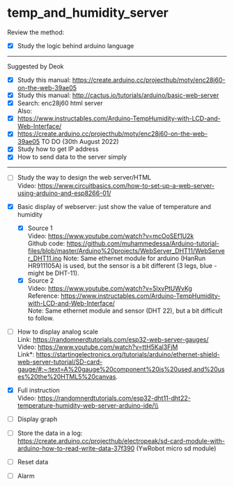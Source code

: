 # temp_and_humidity_server

Review the method: <br />
- [x] Study the logic behind arduino language <br />
---------------------------------------------------------------------------------------------- 
Suggested by Deok 
- [x] Study this manual: https://create.arduino.cc/projecthub/moty/enc28j60-on-the-web-39ae05
- [x] Study this manual: http://cactus.io/tutorials/arduino/basic-web-server <br />
- [x] Search: enc28j60 html server <br />
Also:
- [x] https://www.instructables.com/Arduino-TempHumidity-with-LCD-and-Web-Interface/
- [x] https://create.arduino.cc/projecthub/moty/enc28j60-on-the-web-39ae05
TO DO (30th August 2022)
- [x] Study how to get IP address
- [x] How to send data to the server simply
----------------------------------------------------------------------------------------------
- [ ] Study the way to design the web server/HTML<br />
      Video: https://www.circuitbasics.com/how-to-set-up-a-web-server-using-arduino-and-esp8266-01/ 
- [x] Basic display of webserver: just show the value of temperature and humidity 
  - [x] Source 1 <br />
        Video: https://www.youtube.com/watch?v=mcOoSEf1U2k <br />
        Github code: https://github.com/muhammedessa/Arduino-tutorial-files/blob/master/Arduino%20projects/WebServer_DHT11/WebServer_DHT11.ino 
        Note: Same ethernet module for arduino (HanRun HR911105A) is used, but the sensor is a bit different (3 legs, blue - might be DHT-11).
  - [x] Source 2 <br />
        Video: https://www.youtube.com/watch?v=5lxvPtUWvKg <br />
        Reference: https://www.instructables.com/Arduino-TempHumidity-with-LCD-and-Web-Interface/ <br />
        Note: Same ethernet module and sensor (DHT 22), but a bit difficult to follow.
- [ ] How to display analog scale <br />
      Link: https://randomnerdtutorials.com/esp32-web-server-gauges/ <br />
      Video: https://www.youtube.com/watch?v=ttH5Kal3FjM <br />
      Link*: https://startingelectronics.org/tutorials/arduino/ethernet-shield-web-server-tutorial/SD-card-gauge/#:~:text=A%20gauge%20component%20is%20used,and%20uses%20the%20HTML5%20canvas. 
- [x] Full instruction <br />
      Video: https://randomnerdtutorials.com/esp32-dht11-dht22-temperature-humidity-web-server-arduino-ide/\\
- [ ] Display graph
- [ ] Store the data in a log: https://create.arduino.cc/projecthub/electropeak/sd-card-module-with-arduino-how-to-read-write-data-37f390 (YwRobot micro sd module)
- [ ] Reset data
- [ ] Alarm
      
